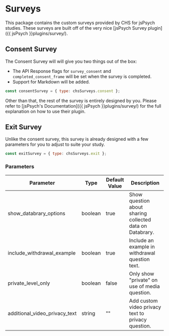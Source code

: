 # Surveys

This package contains the custom surveys provided by CHS for jsPsych studies. These surveys are built off of the very nice [jsPsych Survey plugin]({{ jsPsych }}plugins/survey/).

## Consent Survey

The Consent Survey will will give you two things out of the box:

- The API Response flags for `survey_consent` and `completed_consent_frame` will be set when the survey is completed.
- Support for Markdown will be added.

```javascript
const consentSurvey = { type: chsSurveys.consent };
```

Other than that, the rest of the survey is entirely designed by you. Please refer to [jsPsych's Documentation]({{ jsPsych }}plugins/survey/) for the full explanation on how to use their plugin.

## Exit Survey

Unlike the consent survey, this survey is already designed with a few parameters for you to adjust to suite your study.

```javascript
const exitSurvey = { type: chsSurveys.exit };
```

### Parameters

| Parameter                     | Type    | Default Value | Description                                              |
| ----------------------------- | ------- | ------------- | -------------------------------------------------------- |
| show_databrary_options        | boolean | true          | Show question about sharing collected data on Databrary. |
| include_withdrawal_example    | boolean | true          | Include an example in withdrawal question text.          |
| private_level_only            | boolean | false         | Only show "private" on use of media question.            |
| additional_video_privacy_text | string  | ""            | Add custom video privacy text to privacy question.       |
